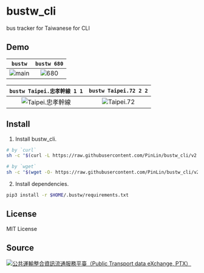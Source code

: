 # bustw_cli
bus tracker for Taiwanese for CLI

## Demo
| `bustw`  | `bustw 680` |
| :-------------------------------------: | :-------------------------------------: |
| ![main](https://imgur.com/2WjJicz.png) | ![680](https://imgur.com/JIehNZL.png) |

| `bustw Taipei.忠孝幹線 1 1` | `bustw Taipei.72 2 2` |
| :-------------------------------------: | :-------------------------------------: |
| ![Taipei.忠孝幹線](https://imgur.com/rC6GbP2.png) | ![Taipei.72](https://imgur.com/1PM33zC.png) |

## Install
1. Install bustw_cli.
```bash
# by `curl`
sh -c "$(curl -L https://raw.githubusercontent.com/PinLin/bustw_cli/v2.1/install.sh)"

# by `wget`
sh -c "$(wget -O- https://raw.githubusercontent.com/PinLin/bustw_cli/v2.1/install.sh)"
```

2. Install dependencies.
```bash
pip3 install -r $HOME/.bustw/requirements.txt
```

## License
MIT License

## Source
[![公共運輸整合資訊流通服務平臺（Public Transport data eXchange, PTX）](https://imgur.com/wp2gOeU.png)](http://ptx.transportdata.tw/PTX)